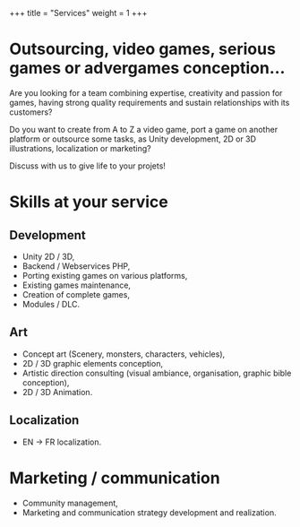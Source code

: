 +++
title = "Services"
weight = 1
+++

# Outsourcing, video games, serious games or advergames conception…

Are you looking for a team combining expertise, creativity and passion for games, having strong quality requirements and sustain relationships with its customers?

Do you want to create from A to Z a video game, port a game on another platform or outsource some tasks, as Unity development, 2D or 3D illustrations, localization or marketing?

Discuss with us to give life to your projets!

# Skills at your service

## Development
* Unity 2D / 3D,
* Backend / Webservices PHP,
* Porting existing games on various platforms,
* Existing games maintenance,
* Creation of complete games,
* Modules / DLC.

## Art
* Concept art (Scenery, monsters, characters, vehicles),
* 2D / 3D graphic elements conception,
* Artistic direction consulting (visual ambiance, organisation, graphic bible conception),
* 2D / 3D Animation.

## Localization
* EN → FR localization.

# Marketing / communication
* Community management,
* Marketing and communication strategy development and realization.